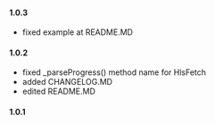 #### 1.0.3 
* fixed example at README.MD
#### 1.0.2
* fixed _parseProgress() method name for HlsFetch
* added CHANGELOG.MD
* edited README.MD
#### 1.0.1
